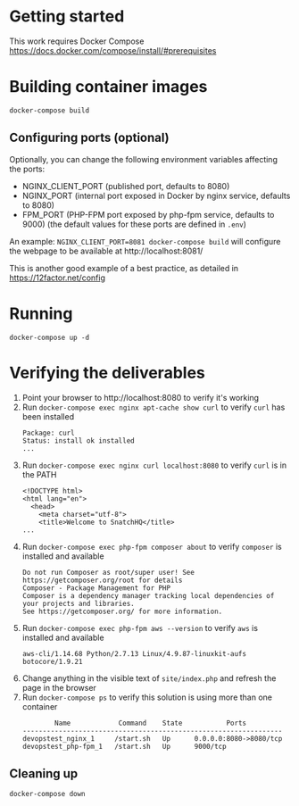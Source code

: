 Getting started
=====
This work requires Docker Compose
https://docs.docker.com/compose/install/#prerequisites

Building container images
=====
`docker-compose build`

Configuring ports (optional)
--------
Optionally, you can change the following environment variables affecting the ports:
* NGINX_CLIENT_PORT (published port, defaults to 8080)
* NGINX_PORT (internal port exposed in Docker by nginx service, defaults to 8080)
* FPM_PORT (PHP-FPM port exposed by php-fpm service, defaults to 9000)
(the default values for these ports are defined in `.env`)

An example:
`NGINX_CLIENT_PORT=8081 docker-compose build` will configure the webpage to be available at http://localhost:8081/

This is another good example of a best practice, as detailed in https://12factor.net/config

Running
=====
`docker-compose up -d`

Verifying the deliverables
=====
1. Point your browser to http://localhost:8080 to verify it's working  
1. Run `docker-compose exec nginx apt-cache show curl` to verify `curl` has been installed
    ```
    Package: curl
    Status: install ok installed
    ...
    ```  
1. Run `docker-compose exec nginx curl localhost:8080` to verify `curl` is in the PATH
    ```
    <!DOCTYPE html>
    <html lang="en">
      <head>
        <meta charset="utf-8">
        <title>Welcome to SnatchHQ</title>
    ...
    ```  
1. Run `docker-compose exec php-fpm composer about` to verify `composer` is installed and available  
    ```
    Do not run Composer as root/super user! See https://getcomposer.org/root for details
    Composer - Package Management for PHP
    Composer is a dependency manager tracking local dependencies of your projects and libraries.
    See https://getcomposer.org/ for more information.
    ```  
1. Run `docker-compose exec php-fpm aws --version` to verify `aws` is installed and available
    ```
    aws-cli/1.14.68 Python/2.7.13 Linux/4.9.87-linuxkit-aufs botocore/1.9.21
    ```
1. Change anything in the visible text of `site/index.php` and refresh the page in the browser
1. Run `docker-compose ps` to verify this solution is using more than one container
    ```
            Name            Command    State           Ports
    -----------------------------------------------------------------
    devopstest_nginx_1     /start.sh   Up      0.0.0.0:8080->8080/tcp
    devopstest_php-fpm_1   /start.sh   Up      9000/tcp

    ```

Cleaning up
-----------------
`docker-compose down`
